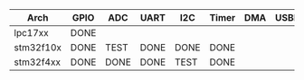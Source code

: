| Arch      | GPIO   | ADC    | UART   | I2C    | Timer  | DMA    | USBHID | SSP    |
| --------- | ------ | ------ | ------ | ------ | ------ | ------ | ------ | ------ |
| lpc17xx   | DONE   |        |        |        |        |        |        | DONE   |
| stm32f10x | DONE   | TEST   | DONE   | DONE   | DONE   |        |        | DONE   |
| stm32f4xx | DONE   | DONE   | DONE   | TEST   | DONE   |        |        | DONE   |

